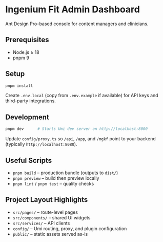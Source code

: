 # Ingenium Fit Admin Dashboard

Ant Design Pro–based console for content managers and clinicians.

## Prerequisites
- Node.js ≥ 18
- pnpm 9

## Setup
```bash
pnpm install
```

Create `.env.local` (copy from `.env.example` if available) for API keys and third-party integrations.

## Development
```bash
pnpm dev      # Starts Umi dev server on http://localhost:8000
```

Update `config/proxy.ts` so `/api`, `/app`, and `/mgkf` point to your backend (typically `http://localhost:8080`).

## Useful Scripts
- `pnpm build` – production bundle (outputs to `dist/`)
- `pnpm preview` – build then preview locally
- `pnpm lint` / `pnpm test` – quality checks

## Project Layout Highlights
- `src/pages/` – route-level pages
- `src/components/` – shared UI widgets
- `src/services/` – API clients
- `config/` – Umi routing, proxy, and plugin configuration
- `public/` – static assets served as-is
